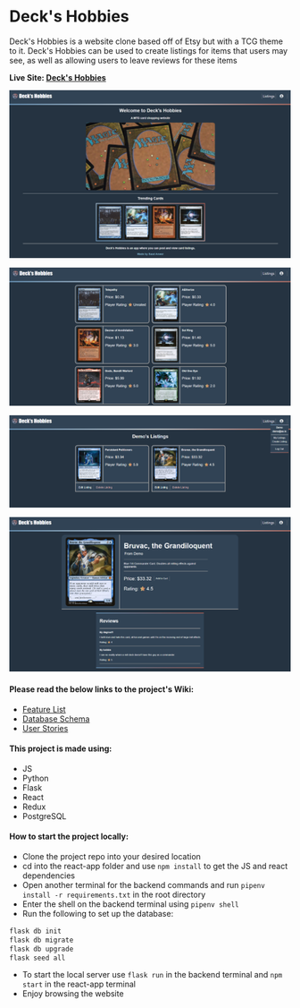 # Deck's Hobbies
Deck's Hobbies is a website clone based off of Etsy but with a TCG theme to it. Deck's Hobbies can be used to create listings for items that users may see, as well as allowing users to leave reviews for these items

**Live Site: [Deck's Hobbies](https://decks-hobbies.onrender.com)**

![Pic 1](https://raw.githubusercontent.com/anwersaad0/Etsy-Clone/main/ReadmePics/homepagepic.png)

![Pic 2](https://raw.githubusercontent.com/anwersaad0/Etsy-Clone/main/ReadmePics/listingspic.png)

![Pic 3](https://raw.githubusercontent.com/anwersaad0/Etsy-Clone/main/ReadmePics/userlistingpics.png)

![Pic 4](https://raw.githubusercontent.com/anwersaad0/Etsy-Clone/main/ReadmePics/cardinfopic.png)



#### Please read the below links to the project's Wiki:
- [Feature List](https://github.com/anwersaad0/Etsy-Clone/wiki/Project-Features)
- [Database Schema](https://github.com/anwersaad0/Etsy-Clone/blob/main/EtsyCloneDBD.png)
- [User Stories](https://github.com/anwersaad0/Etsy-Clone/wiki/User-Stories)

#### This project is made using:
- JS
- Python
- Flask
- React
- Redux
- PostgreSQL

#### How to start the project locally:
- Clone the project repo into your desired location
- cd into the react-app folder and use ```npm install``` to get the JS and react dependencies
- Open another terminal for the backend commands and run ```pipenv install -r requirements.txt``` in the root directory
- Enter the shell on the backend terminal using ```pipenv shell```
- Run the following to set up the database:
```
flask db init
flask db migrate
flask db upgrade
flask seed all
```
- To start the local server use ```flask run``` in the backend terminal and ```npm start``` in the react-app terminal
- Enjoy browsing the website
